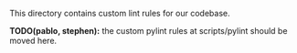This directory contains custom lint rules for our codebase.

**TODO(pablo, stephen):** the custom pylint rules at scripts/pylint should be moved here.
